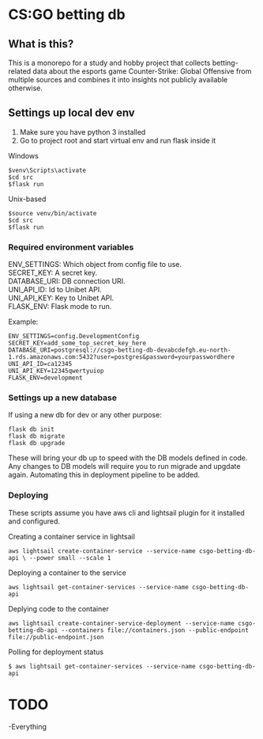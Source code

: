 # CS:GO betting db

## What is this?

This is a monorepo for a study and hobby project that collects betting-related data about the
esports game Counter-Strike: Global Offensive from multiple sources and combines it into insights
not publicly available otherwise.

## Settings up local dev env

1. Make sure you have python 3 installed
2. Go to project root and start virtual env and run flask inside it

Windows

```
$venv\Scripts\activate
$cd src
$flask run
```

Unix-based

```
$source venv/bin/activate
$cd src
$flask run
```


### Required environment variables

ENV_SETTINGS: Which object from config file to use.  
SECRET_KEY: A secret key.  
DATABASE_URI: DB connection URI.  
UNI_API_ID: Id to Unibet API.  
UNI_API_KEY: Key to Unibet API.  
FLASK_ENV: Flask mode to run.  

Example:

```
ENV_SETTINGS=config.DevelopmentConfig
SECRET_KEY=add_some_top_secret_key_here
DATABASE_URI=postgresql://csgo-betting-db-devabcdefgh.eu-north-1.rds.amazonaws.com:5432?user=postgres&password=yourpasswordhere
UNI_API_ID=ca12345
UNI_API_KEY=12345qwertyuiop
FLASK_ENV=development

```

### Settings up a new database

If using a new db for dev or any other purpose:

```
flask db init
flask db migrate
flask db upgrade
```

These will bring your db up to speed with the DB models defined in code.
Any changes to DB models will require you to run migrade and upgdate again. Automating this in
deployment pipeline to be added.

### Deploying

These scripts assume you have aws cli and lightsail plugin for it installed and configured.

Creating a container service in lightsail 
```
aws lightsail create-container-service --service-name csgo-betting-db-api \ --power small --scale 1
```

Deploying a container to the service

```
aws lightsail get-container-services --service-name csgo-betting-db-api
```

Deplying code to the container

```
aws lightsail create-container-service-deployment --service-name csgo-betting-db-api --containers file://containers.json --public-endpoint file://public-endpoint.json
```

Polling for deployment status
```
$ aws lightsail get-container-services --service-name csgo-betting-db-api

```


# TODO

-Everything
